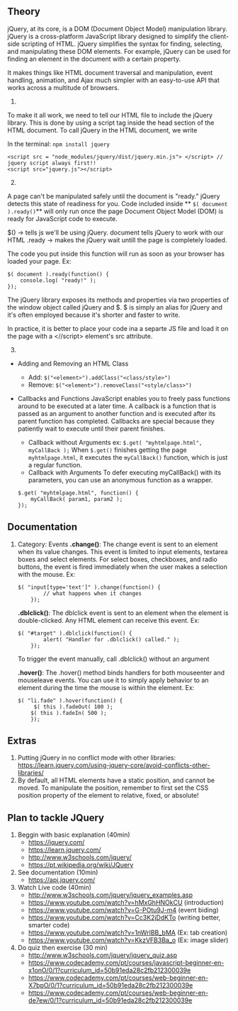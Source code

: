 

## Theory
jQuery, at its core, is a DOM (Document Object Model) manipulation library. jQuery is a cross-platform JavaScript library designed to simplify the client-side scripting of HTML. jQuery simplifies the syntax for finding, selecting, and manipulating these DOM elements. For example, jQuery can be used for finding an element in the document with a certain property.

It makes things like HTML document traversal and manipulation, event handling, animation, and Ajax much simpler with an easy-to-use API that works across a multitude of browsers. 

1.

To make it all work, we need to tell our HTML file to include the jQuery library. This is done by using a script tag inside the head section of the HTML document. To call jQuery in the HTML document, we write 

In the terminal: `npm install jquery`

```
<script src = "node_modules/jquery/dist/jquery.min.js"> </script> // jquery script always first!!
<script src="jquery.js"></script>

```

2.

A page can't be manipulated safely until the document is "ready." jQuery detects this state of readiness for you. 
Code included inside ** ` $( document ).ready() `** will only run once the page Document Object Model (DOM) is ready for JavaScript code to execute. 

$() -> tells js we'll be using jQuery.
document tells jQuery to work with our HTML
.ready -> makes the jQuery wait untill the page is completely loaded.

The code you put inside this function will run as soon as your browser has loaded your page.
Ex:
```
$( document ).ready(function() {
    console.log( "ready!" );
});

```
The jQuery library exposes its methods and properties via two properties of the window object called jQuery and $. $ is simply an alias for jQuery and it's often employed because it's shorter and faster to write.

In practice, it is better to place your code ina a separte JS file and load it on the page with a <//script> element's src attribute.

3.

* Adding and Removing an HTML Class
	* Add: `$("<element>").addClass("<class/style>")`
	* Remove: `$("<element>").removeClass("<style/class>")`

* Callbacks and Functions
JavaScript enables you to freely pass functions around to be executed at a later time. A callback is a function that is passed as an argument to another function and is executed after its parent function has completed. Callbacks are special because they patiently wait to execute until their parent finishes.
	* Callback without Arguments
	ex: `$.get( "myhtmlpage.html", myCallBack );`
	When `$.get()` finishes getting the page `myhtmlpage.html`, it executes the `myCallBack()` function, which is just a regular function.
	* Callback with Arguments
	To defer executing myCallBack() with its parameters, you can use an anonymous function as a wrapper. 
	```
	$.get( "myhtmlpage.html", function() {
		myCallBack( param1, param2 );
    });
    
    ```

## Documentation

1. Category: Events
	**.change()**: The change event is sent to an element when its value changes. This event is limited to input elements, textarea boxes and select elements. For select boxes, checkboxes, and radio buttons, the event is fired immediately when the user makes a selection with the mouse. Ex:

	```
	$( "input[type='text']" ).change(function() {
			// what happens when it changes
  		});
  	```
	**.dblclick()**: The dblclick event is sent to an element when the element is double-clicked. Any HTML element can receive this event. Ex:
	```
	$( "#target" ).dblclick(function() {
  			alert( "Handler for .dblclick() called." );
		});
	```
	To trigger the event manually, call .dblclick() without an argument
	
	**.hover()**: The .hover() method binds handlers for both mouseenter and mouseleave events. You can use it to simply apply behavior to an element during the time the mouse is within the element. Ex:
	```
	$( "li.fade" ).hover(function() {
 		 $( this ).fadeOut( 100 );
  		$( this ).fadeIn( 500 );
		});
	```


## Extras

1. Putting jQuery in no conflict mode with other libraries: https://learn.jquery.com/using-jquery-core/avoid-conflicts-other-libraries/
2. By default, all HTML elements have a static position, and cannot be moved. To manipulate the position, remember to first set the CSS position property of the element to relative, fixed, or absolute!

## Plan to tackle JQuery
1. Beggin with basic explanation (40min)
	* https://jquery.com/
	* https://learn.jquery.com/
	* http://www.w3schools.com/jquery/
	* https://pt.wikipedia.org/wiki/JQuery
2. See documentation (10min)
	* https://api.jquery.com/
3. Watch Live code (40min)
	* http://www.w3schools.com/jquery/jquery_examples.asp
	* https://www.youtube.com/watch?v=hMxGhHNOkCU (introduction)
	* https://www.youtube.com/watch?v=G-POtu9J-m4 (event biding)
	* https://www.youtube.com/watch?v=Cc3K2jDdKTo (writing better, smarter code)
	* https://www.youtube.com/watch?v=1nWrIBB_bMA (Ex: tab creation)
	* https://www.youtube.com/watch?v=KkzVFB3Ba_o (Ex: image slider)
4. Do quiz then exercise (30 min)
	* http://www.w3schools.com/jquery/jquery_quiz.asp
	* https://www.codecademy.com/pt/courses/javascript-beginner-en-x1onO/0/1?curriculum_id=50b91eda28c2fb212300039e
	* https://www.codecademy.com/pt/courses/web-beginner-en-X7bpO/0/1?curriculum_id=50b91eda28c2fb212300039e
	* https://www.codecademy.com/pt/courses/web-beginner-en-de7ew/0/1?curriculum_id=50b91eda28c2fb212300039e
